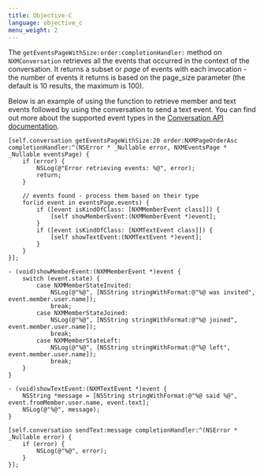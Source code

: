 ```yaml
---
title: Objective-C
language: objective_c
menu_weight: 2
---
```


The `getEventsPageWithSize:order:completionHandler:` method on `NXMConversation` retrieves all the events that occurred in the context of the conversation. It returns a subset or _page_ of events with each invocation - the number of events it returns is based on the page_size parameter (the default is 10 results, the maximum is 100).

Below is an example of using the function to retrieve member and text events followed by using the conversation to send a text event. You can find out more about the supported event types in the [Conversation API documentation](/conversation/concepts/event).

```objective_c
[self.conversation getEventsPageWithSize:20 order:NXMPageOrderAsc completionHandler:^(NSError * _Nullable error, NXMEventsPage * _Nullable eventsPage) {
    if (error) {
        NSLog(@"Error retrieving events: %@", error);
        return;
    }
    
    // events found - process them based on their type
    for(id event in eventsPage.events) {
        if ([event isKindOfClass: [NXMMemberEvent class]]) {
            [self showMemberEvent:(NXMMemberEvent *)event];
        }
        if ([event isKindOfClass: [NXMTextEvent class]]) {
            [self showTextEvent:(NXMTextEvent *)event];
        }
    }
}];

- (void)showMemberEvent:(NXMMemberEvent *)event {
    switch (event.state) {
        case NXMMemberStateInvited:
            NSLog(@"%@", [NSString stringWithFormat:@"%@ was invited", event.member.user.name]);
            break;
        case NXMMemberStateJoined:
            NSLog(@"%@", [NSString stringWithFormat:@"%@ joined", event.member.user.name]);
            break;
        case NXMMemberStateLeft:
            NSLog(@"%@", [NSString stringWithFormat:@"%@ left", event.member.user.name]);
            break;
    }
}

- (void)showTextEvent:(NXMTextEvent *)event {
    NSString *message = [NSString stringWithFormat:@"%@ said %@", event.fromMember.user.name, event.text];
    NSLog(@"%@", message);
}
```

```objective_c
[self.conversation sendText:message completionHandler:^(NSError * _Nullable error) {
    if (error) {
        NSLog(@"%@", error);
    }
}];
```